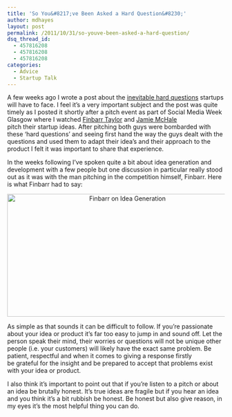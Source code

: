```yaml
---
title: 'So You&#8217;ve Been Asked a Hard Question&#8230;'
author: mdhayes
layout: post
permalink: /2011/10/31/so-youve-been-asked-a-hard-question/
dsq_thread_id:
  - 457816208
  - 457816208
  - 457816208
categories:
  - Advice
  - Startup Talk
---
```

A few weeks ago I wrote a post about the [inevitable hard questions][1] startups will have to face. I feel it&#8217;s a very important subject and the post was quite timely as I posted it shortly after a pitch event as part of Social Media Week Glasgow where I watched [Finbarr Taylor][2] and [Jamie McHale][3] pitch their startup ideas. After pitching both guys were bombarded with these &#8216;hard questions&#8217; and seeing first hand the way the guys dealt with the questions and used them to adapt their idea&#8217;s and their approach to the product I felt it was important to share that experience.

In the weeks following I&#8217;ve spoken quite a bit about idea generation and development with a few people but one discussion in particular really stood out as it was with the man pitching in the competition himself, Finbarr. Here is what Finbarr had to say:

<p style="text-align: center;">
  <a href="http://rookieoven.com/wp-content/uploads/2011/10/Finbarr-on-Idea-Generation.png"><img class="aligncenter size-full wp-image-364" title="Finbarr on Idea Generation" src="http://rookieoven.com/wp-content/uploads/2011/10/Finbarr-on-Idea-Generation.png" alt="Finbarr on Idea Generation" width="541" height="284" /></a>
</p>

As simple as that sounds it can be difficult to follow. If you&#8217;re passionate about your idea or product it&#8217;s far too easy to jump in and sound off. Let the person speak their mind, their worries or questions will not be unique other people (i.e. your customers) will likely have the exact same problem. Be patient, respectful and when it comes to giving a response firstly be grateful for the insight and be prepared to accept that problems exist with your idea or product.

I also think it&#8217;s important to point out that if you&#8217;re listen to a pitch or about an idea be brutally honest. It&#8217;s true ideas are fragile but if you hear an idea and you think it&#8217;s a bit rubbish be honest. Be honest but also give reason, in my eyes it&#8217;s the most helpful thing you can do.

 [1]: http://rookieoven.com/2011/09/23/answering-the-hard-questions/ "Answering the Hard Questions"
 [2]: http://finbarrtaylor.com "finbarr taylor homepage"
 [3]: http://jamiemchale.com/ "jamie mchale homepage"